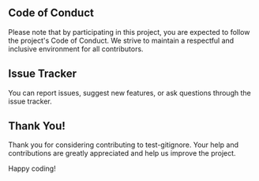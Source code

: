 ## Code of Conduct
Please note that by participating in this project, you are expected to follow the project's Code of Conduct. We strive to maintain a respectful and inclusive environment for all contributors.

## Issue Tracker
You can report issues, suggest new features, or ask questions through the issue tracker.

## Thank You!
Thank you for considering contributing to test-gitignore. Your help and contributions are greatly appreciated and help us improve the project.

Happy coding!

